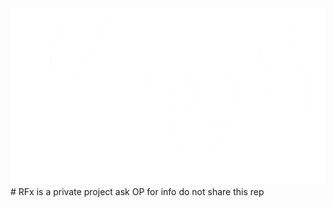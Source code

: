 <img src="assets/afbeelding.png" alt="RFx Banner" width="700">
# RFx is a private project
ask OP for info
do not share this rep
